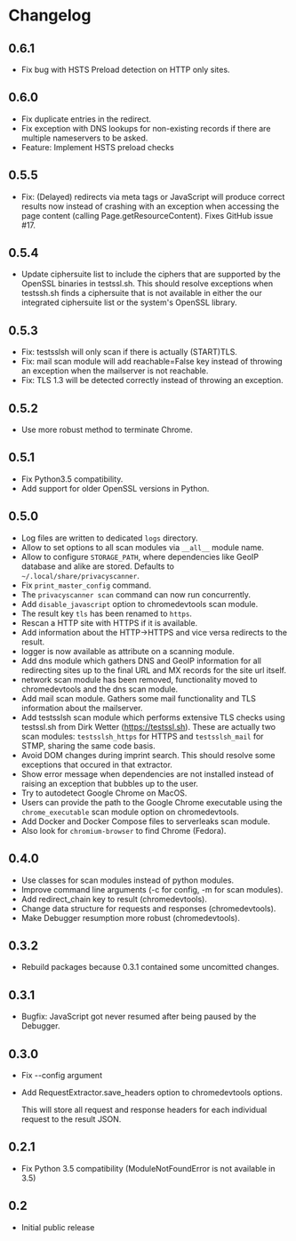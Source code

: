 Changelog
=========

0.6.1
-----

* Fix bug with HSTS Preload detection on HTTP only sites.

0.6.0
-----

* Fix duplicate entries in the redirect.
* Fix exception with DNS lookups for non-existing records if there are multiple
  nameservers to be asked.
* Feature: Implement HSTS preload checks

0.5.5
-----

* Fix: (Delayed) redirects via meta tags or JavaScript will produce correct
  results now instead of crashing with an exception when accessing the
  page content (calling Page.getResourceContent). Fixes GitHub issue #17.

0.5.4
-----

* Update ciphersuite list to include the ciphers that are supported by the
  OpenSSL binaries in testssl.sh. This should resolve exceptions when
  testssh.sh finds a ciphersuite that is not available in either the
  our integrated ciphersuite list or the system's OpenSSL library.

0.5.3
-----

* Fix: testsslsh will only scan if there is actually (START)TLS.
* Fix: mail scan module will add reachable=False key instead of throwing
  an exception when the mailserver is not reachable.
* Fix: TLS 1.3 will be detected correctly instead of throwing an exception.

0.5.2
-----

* Use more robust method to terminate Chrome.

0.5.1
-----

* Fix Python3.5 compatibility.
* Add support for older OpenSSL versions in Python.

0.5.0
-----

* Log files are written to dedicated `logs` directory.
* Allow to set options to all scan modules via `__all__` module name.
* Allow to configure `STORAGE_PATH`, where dependencies like GeoIP database
  and alike are stored. Defaults to `~/.local/share/privacyscanner`.
* Fix `print_master_config` command.
* The `privacyscanner scan` command can now run concurrently.
* Add `disable_javascript` option to chromedevtools scan module.
* The result key `tls` has been renamed to `https`.
* Rescan a HTTP site with HTTPS if it is available.
* Add information about the HTTP-\>HTTPS and vice versa redirects to the result.
* logger is now available as attribute on a scanning module.
* Add dns module which gathers DNS and GeoIP information for all redirecting
  sites up to the final URL and MX records for the site url itself.
* network scan module has been removed, functionality moved to chromedevtools
  and the dns scan module.
* Add mail scan module. Gathers some mail functionality and TLS information
  about the mailserver.
* Add testsslsh scan module which performs extensive TLS checks using testssl.sh
  from Dirk Wetter (https://testssl.sh). These are actually two scan modules:
  `testsslsh_https` for HTTPS and `testsslsh_mail` for STMP, sharing the same
  code basis.
* Avoid DOM changes during imprint search. This should resolve some exceptions
  that occured in that extractor.
* Show error message when dependencies are not installed instead of raising an
  exception that bubbles up to the user.
* Try to autodetect Google Chrome on MacOS.
* Users can provide the path to the Google Chrome executable using the
 `chrome_executable` scan module option on chromedevtools.
* Add Docker and Docker Compose files to serverleaks scan module.
* Also look for `chromium-browser` to find Chrome (Fedora).

0.4.0
-----

* Use classes for scan modules instead of python modules.
* Improve command line arguments (-c for config, -m for scan modules).
* Add redirect\_chain key to result (chromedevtools).
* Change data structure for requests and responses (chromedevtools).
* Make Debugger resumption more robust (chromedevtools).

0.3.2
-----

* Rebuild packages because 0.3.1 contained some uncomitted changes.

0.3.1
-----

* Bugfix: JavaScript got never resumed after being paused by the Debugger.

0.3.0
-----

* Fix --config argument
* Add RequestExtractor.save\_headers option to chromedevtools options.

  This will store all request and response headers for each individual request
  to the result JSON.

0.2.1
-----

* Fix Python 3.5 compatibility (ModuleNotFoundError is not available in 3.5)

0.2
---

* Initial public release
